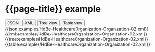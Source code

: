 # {{page-title}} example

<div>
  <div class="tab">
     <button class="tablinks active" onclick="openTab(event, 'JSON')">JSON</button>
     <button class="tablinks" onclick="openTab(event, 'XML')">XML</button>
     <button class="tablinks" onclick="openTab(event, 'Tree view')">Tree view</button>
     <button class="tablinks" onclick="openTab(event, 'Table view')">Table view</button>   
  </div>

  <div id="JSON" class="tabcontent" style="display:block">
      {{json:examples/HdBe-HealthcareOrganization-Organization-02.xml}}
  </div>
  <div id="XML" class="tabcontent">
      {{xml:examples/HdBe-HealthcareOrganization-Organization-02.xml}}
  </div>
  <div id="Tree view" class="tabcontent">
      {{tree:examples/HdBe-HealthcareOrganization-Organization-02.xml}}
  </div>
  <div id="Table view" class="tabcontent">
      {{table:examples/HdBe-HealthcareOrganization-Organization-02.xml}}
  </div>

</div>
